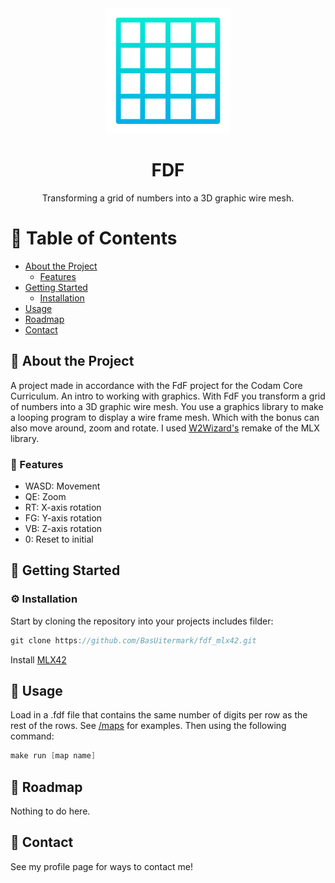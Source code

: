 <div align="center">

  <img src="assets/grid.png" alt="logo" width="200" height="auto" />
  <h1>FDF</h1>
  
  <p>
    Transforming a grid of numbers into a 3D graphic wire mesh.
  </p>
</div>
  
  # :notebook_with_decorative_cover: Table of Contents

- [About the Project](#star2-about-the-project)
  * [Features](#dart-features)
- [Getting Started](#toolbox-getting-started)
  * [Installation](#gear-installation)
- [Usage](#eyes-usage)
- [Roadmap](#compass-roadmap)
- [Contact](#handshake-contact)



## :star2: About the Project
A project made in accordance with the FdF project for the Codam Core Curriculum.
An intro to working with graphics. With FdF you transform a grid of numbers into a 3D graphic wire mesh.
You use a graphics library to make a looping program to display a wire frame mesh. Which with the bonus can also move around, zoom and rotate.
I used [W2Wizard's](https://github.com/codam-coding-college/MLX42) remake of the MLX library.



### :dart: Features

- WASD: Movement
- QE: Zoom
- RT: X-axis rotation
- FG: Y-axis rotation
- VB: Z-axis rotation
- 0: Reset to initial



## 	:toolbox: Getting Started

### :gear: Installation

Start by cloning the repository into your projects includes filder:
```c
git clone https://github.com/BasUitermark/fdf_mlx42.git
```
Install [MLX42](https://github.com/codam-coding-college/MLX42)



## :eyes: Usage

Load in a .fdf file that contains the same number of digits per row as the rest of the rows. See [/maps](https://github.com/BasUitermark/fdf_mlx42/tree/master/maps) for examples.
Then using the following command:
```c
make run [map name]
```



## :compass: Roadmap

Nothing to do here.



## :handshake: Contact

See my profile page for ways to contact me!
